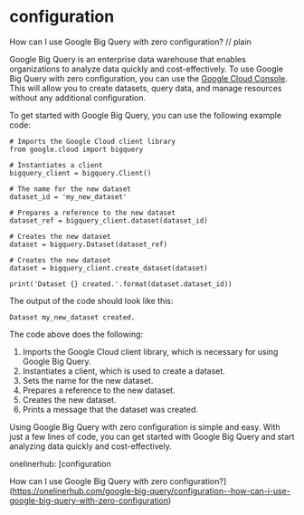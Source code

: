 # configuration

How can I use Google Big Query with zero configuration?
// plain

Google Big Query is an enterprise data warehouse that enables organizations to analyze data quickly and cost-effectively. To use Google Big Query with zero configuration, you can use the [Google Cloud Console](https://console.cloud.google.com/bigquery). This will allow you to create datasets, query data, and manage resources without any additional configuration.

To get started with Google Big Query, you can use the following example code:

```
# Imports the Google Cloud client library
from google.cloud import bigquery

# Instantiates a client
bigquery_client = bigquery.Client()

# The name for the new dataset
dataset_id = 'my_new_dataset'

# Prepares a reference to the new dataset
dataset_ref = bigquery_client.dataset(dataset_id)

# Creates the new dataset
dataset = bigquery.Dataset(dataset_ref)

# Creates the new dataset
dataset = bigquery_client.create_dataset(dataset)

print('Dataset {} created.'.format(dataset.dataset_id))
```

The output of the code should look like this:
```
Dataset my_new_dataset created.
```

The code above does the following:

1. Imports the Google Cloud client library, which is necessary for using Google Big Query.
2. Instantiates a client, which is used to create a dataset.
3. Sets the name for the new dataset.
4. Prepares a reference to the new dataset.
5. Creates the new dataset.
6. Prints a message that the dataset was created.

Using Google Big Query with zero configuration is simple and easy. With just a few lines of code, you can get started with Google Big Query and start analyzing data quickly and cost-effectively.

onelinerhub: [configuration

How can I use Google Big Query with zero configuration?](https://onelinerhub.com/google-big-query/configuration--how-can-i-use-google-big-query-with-zero-configuration)
